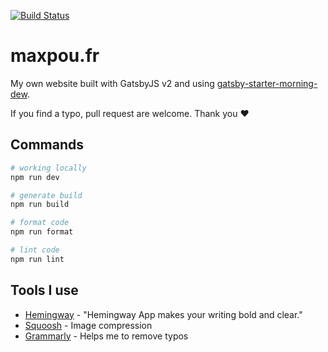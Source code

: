 [![Build Status](https://travis-ci.org/maxpou/maxpou.fr.svg?branch=master)](https://travis-ci.org/maxpou/maxpou.fr)

# maxpou.fr

My own website built with GatsbyJS v2 and using [gatsby-starter-morning-dew](https://github.com/maxpou/gatsby-starter-morning-dew).

If you find a typo, pull request are welcome. Thank you ♥

## Commands

```sh
# working locally
npm run dev

# generate build
npm run build

# format code
npm run format

# lint code
npm run lint
```

## Tools I use

* [Hemingway](http://www.hemingwayapp.com) - "Hemingway App makes your writing bold and clear."
* [Squoosh](https://squoosh.app) - Image compression
* [Grammarly](https://app.grammarly.com/) - Helps me to remove typos
